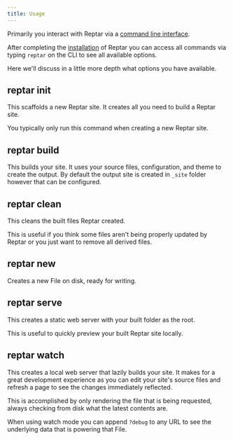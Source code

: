 ```yaml
---
title: Usage
---
```


Primarily you interact with Reptar via a [command line interface](https://en.wikipedia.org/wiki/Command-line_interface).

After completing the [installation](/docs/installation/) of Reptar you can access all commands via typing `reptar` on the CLI to see all available options.

Here we'll discuss in a little more depth what options you have available.

## reptar init
This scaffolds a new Reptar site. It creates all you need to build a Reptar site.

You typically only run this command when creating a new Reptar site.

## reptar build
This builds your site. It uses your source files, configuration, and theme to create the output. By default the output site is created in `_site` folder however that can be configured.

## reptar clean
This cleans the built files Reptar created.

This is useful if you think some files aren't being properly updated by Reptar or you just want to remove all derived files.

## reptar new

Creates a new File on disk, ready for writing.

## reptar serve
This creates a static web server with your built folder as the root.

This is useful to quickly preview your built Reptar site locally.

## reptar watch
This creates a local web server that lazily builds your site. It makes for a great development experience as you can edit your site's source files and refresh a page to see the changes immediately reflected.

This is accomplished by only rendering the file that is being requested, always checking from disk what the latest contents are.

When using watch mode you can append `?debug` to any URL to see the underlying data that is powering that File.
